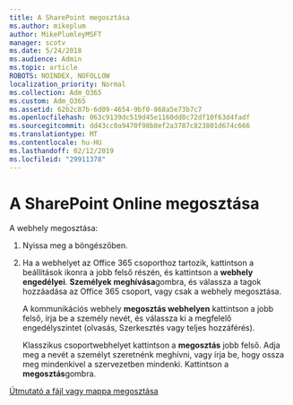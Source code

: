 ```yaml
---
title: A SharePoint megosztása
ms.author: mikeplum
author: MikePlumleyMSFT
manager: scotv
ms.date: 5/24/2018
ms.audience: Admin
ms.topic: article
ROBOTS: NOINDEX, NOFOLLOW
localization_priority: Normal
ms.collection: Adm_O365
ms.custom: Adm_O365
ms.assetid: 62b2c87b-6d09-4654-9bf0-868a5e73b7c7
ms.openlocfilehash: 063c9139dc519d45e1160dd8c72df10f63d4fadf
ms.sourcegitcommit: dd43cc0a9470f98b8ef2a3787c823801d674c666
ms.translationtype: MT
ms.contentlocale: hu-HU
ms.lasthandoff: 02/12/2019
ms.locfileid: "29911378"
---
```

# <a name="how-to-share-in-sharepoint-online"></a>A SharePoint Online megosztása

A webhely megosztása:
  
1. Nyissa meg a böngészőben.
    
2. Ha a webhelyet az Office 365 csoporthoz tartozik, kattintson a beállítások ikonra a jobb felső részén, és kattintson a **webhely engedélyei**. **Személyek meghívása**gombra, és válassza a tagok hozzáadása az Office 365 csoport, vagy csak a webhely megosztása. 
    
    A kommunikációs webhely **megosztás webhelyen** kattintson a jobb felső, írja be a személy nevét, és válassza ki a megfelelő engedélyszintet (olvasás, Szerkesztés vagy teljes hozzáférés). 
    
    Klasszikus csoportwebhelyet kattintson a **megosztás** jobb felső. Adja meg a nevét a személyt szeretnénk meghívni, vagy írja be, hogy ossza meg mindenkivel a szervezetben mindenki. Kattintson a **megosztás**gombra.
    
[Útmutató a fájl vagy mappa megosztása](https://go.microsoft.com/fwlink/?linkid=511430)
  

